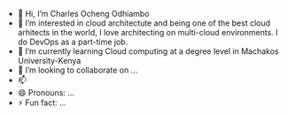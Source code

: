 - 👋 Hi, I’m Charles Ocheng Odhiambo
- 👀 I’m interested in cloud architectute and being one of the best cloud arhitects in the world, I love architecting on multi-cloud environments. I do DevOps as a part-time job.
- 🌱 I’m currently learning Cloud computing at a degree level in Machakos University-Kenya
- 💞️ I’m looking to collaborate on ...
- 📫 
- 😄 Pronouns: ...
- ⚡ Fun fact: ...

<!---
ChuckyCharles/ChuckyCharles is a ✨ special ✨ repository because its `README.md` (this file) appears on your GitHub profile.
You can click the Preview link to take a look at your changes.
--->
